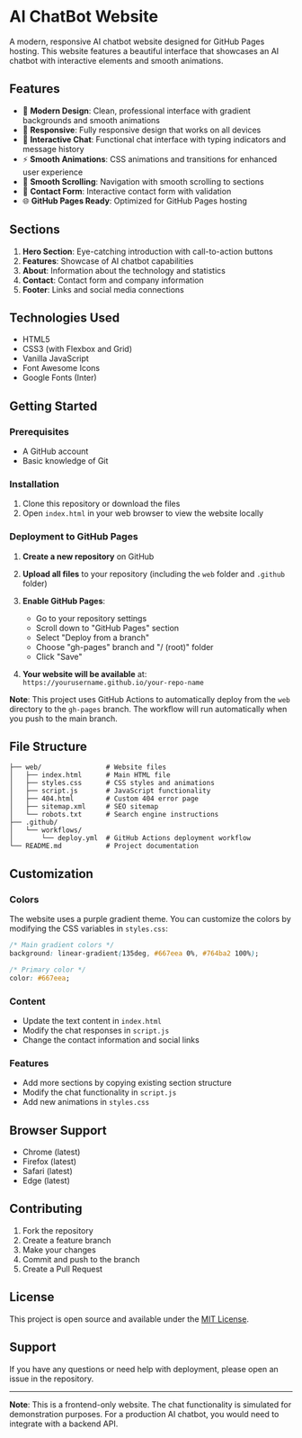 # AI ChatBot Website

A modern, responsive AI chatbot website designed for GitHub Pages hosting. This website features a beautiful interface that showcases an AI chatbot with interactive elements and smooth animations.

## Features

- 🎨 **Modern Design**: Clean, professional interface with gradient backgrounds and smooth animations
- 📱 **Responsive**: Fully responsive design that works on all devices
- 💬 **Interactive Chat**: Functional chat interface with typing indicators and message history
- ⚡ **Smooth Animations**: CSS animations and transitions for enhanced user experience
- 🎯 **Smooth Scrolling**: Navigation with smooth scrolling to sections
- 📧 **Contact Form**: Interactive contact form with validation
- 🌐 **GitHub Pages Ready**: Optimized for GitHub Pages hosting

## Sections

1. **Hero Section**: Eye-catching introduction with call-to-action buttons
2. **Features**: Showcase of AI chatbot capabilities
3. **About**: Information about the technology and statistics
4. **Contact**: Contact form and company information
5. **Footer**: Links and social media connections

## Technologies Used

- HTML5
- CSS3 (with Flexbox and Grid)
- Vanilla JavaScript
- Font Awesome Icons
- Google Fonts (Inter)

## Getting Started

### Prerequisites

- A GitHub account
- Basic knowledge of Git

### Installation

1. Clone this repository or download the files
2. Open `index.html` in your web browser to view the website locally

### Deployment to GitHub Pages

1. **Create a new repository** on GitHub
2. **Upload all files** to your repository (including the `web` folder and `.github` folder)

3. **Enable GitHub Pages**:
   - Go to your repository settings
   - Scroll down to "GitHub Pages" section
   - Select "Deploy from a branch"
   - Choose "gh-pages" branch and "/ (root)" folder
   - Click "Save"

4. **Your website will be available** at: `https://yourusername.github.io/your-repo-name`

**Note**: This project uses GitHub Actions to automatically deploy from the `web` directory to the `gh-pages` branch. The workflow will run automatically when you push to the main branch.

## File Structure

```
├── web/                # Website files
│   ├── index.html      # Main HTML file
│   ├── styles.css      # CSS styles and animations
│   ├── script.js       # JavaScript functionality
│   ├── 404.html        # Custom 404 error page
│   ├── sitemap.xml     # SEO sitemap
│   └── robots.txt      # Search engine instructions
├── .github/
│   └── workflows/
│       └── deploy.yml  # GitHub Actions deployment workflow
└── README.md           # Project documentation
```

## Customization

### Colors
The website uses a purple gradient theme. You can customize the colors by modifying the CSS variables in `styles.css`:

```css
/* Main gradient colors */
background: linear-gradient(135deg, #667eea 0%, #764ba2 100%);

/* Primary color */
color: #667eea;
```

### Content
- Update the text content in `index.html`
- Modify the chat responses in `script.js`
- Change the contact information and social links

### Features
- Add more sections by copying existing section structure
- Modify the chat functionality in `script.js`
- Add new animations in `styles.css`

## Browser Support

- Chrome (latest)
- Firefox (latest)
- Safari (latest)
- Edge (latest)

## Contributing

1. Fork the repository
2. Create a feature branch
3. Make your changes
4. Commit and push to the branch
5. Create a Pull Request

## License

This project is open source and available under the [MIT License](LICENSE).

## Support

If you have any questions or need help with deployment, please open an issue in the repository.

---

**Note**: This is a frontend-only website. The chat functionality is simulated for demonstration purposes. For a production AI chatbot, you would need to integrate with a backend API.